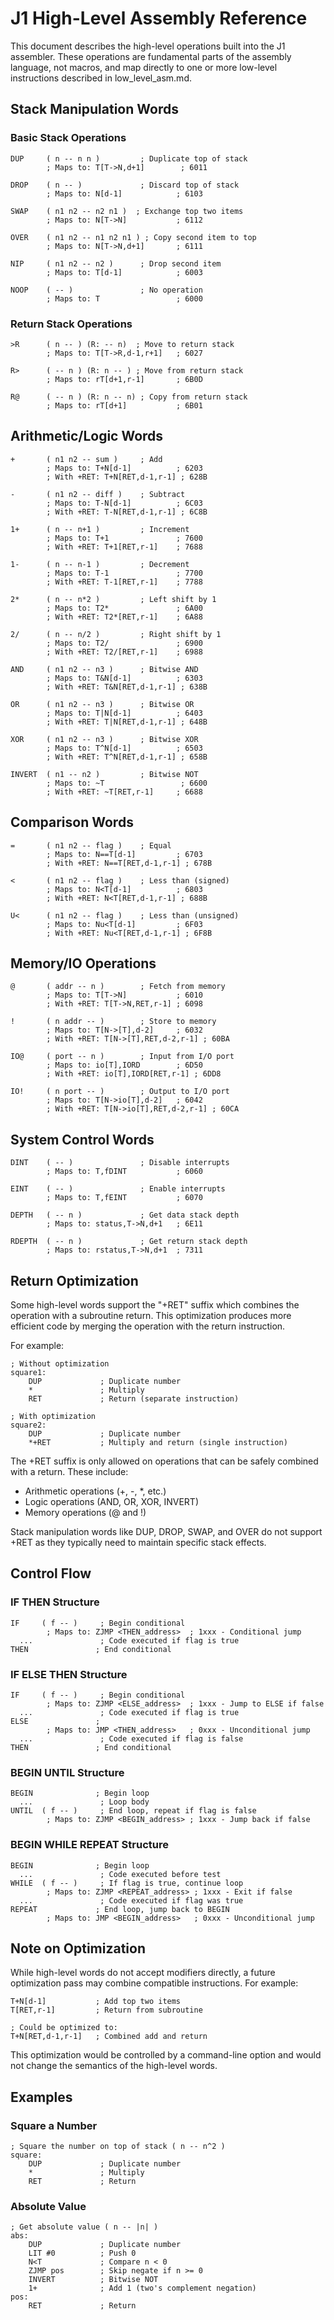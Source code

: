 # J1 High-Level Assembly Reference

This document describes the high-level operations built into the J1 assembler. These operations are fundamental parts of the assembly language, not macros, and map directly to one or more low-level instructions described in low_level_asm.md.

## Stack Manipulation Words

### Basic Stack Operations
```
DUP     ( n -- n n )         ; Duplicate top of stack
        ; Maps to: T[T->N,d+1]        ; 6011

DROP    ( n -- )             ; Discard top of stack
        ; Maps to: N[d-1]            ; 6103

SWAP    ( n1 n2 -- n2 n1 )  ; Exchange top two items
        ; Maps to: N[T->N]           ; 6112

OVER    ( n1 n2 -- n1 n2 n1 ) ; Copy second item to top
        ; Maps to: N[T->N,d+1]       ; 6111

NIP     ( n1 n2 -- n2 )      ; Drop second item
        ; Maps to: T[d-1]            ; 6003

NOOP    ( -- )               ; No operation
        ; Maps to: T                 ; 6000
```

### Return Stack Operations
```
>R      ( n -- ) (R: -- n)  ; Move to return stack
        ; Maps to: T[T->R,d-1,r+1]   ; 6027

R>      ( -- n ) (R: n -- ) ; Move from return stack
        ; Maps to: rT[d+1,r-1]       ; 6B0D

R@      ( -- n ) (R: n -- n) ; Copy from return stack
        ; Maps to: rT[d+1]           ; 6B01
```

## Arithmetic/Logic Words
```
+       ( n1 n2 -- sum )     ; Add
        ; Maps to: T+N[d-1]          ; 6203
        ; With +RET: T+N[RET,d-1,r-1] ; 628B

-       ( n1 n2 -- diff )    ; Subtract
        ; Maps to: T-N[d-1]          ; 6C03
        ; With +RET: T-N[RET,d-1,r-1] ; 6C8B

1+      ( n -- n+1 )         ; Increment
        ; Maps to: T+1               ; 7600
        ; With +RET: T+1[RET,r-1]    ; 7688

1-      ( n -- n-1 )         ; Decrement
        ; Maps to: T-1               ; 7700
        ; With +RET: T-1[RET,r-1]    ; 7788

2*      ( n -- n*2 )         ; Left shift by 1
        ; Maps to: T2*               ; 6A00
        ; With +RET: T2*[RET,r-1]    ; 6A88

2/      ( n -- n/2 )         ; Right shift by 1
        ; Maps to: T2/               ; 6900
        ; With +RET: T2/[RET,r-1]    ; 6988

AND     ( n1 n2 -- n3 )      ; Bitwise AND
        ; Maps to: T&N[d-1]          ; 6303
        ; With +RET: T&N[RET,d-1,r-1] ; 638B

OR      ( n1 n2 -- n3 )      ; Bitwise OR
        ; Maps to: T|N[d-1]          ; 6403
        ; With +RET: T|N[RET,d-1,r-1] ; 648B

XOR     ( n1 n2 -- n3 )      ; Bitwise XOR
        ; Maps to: T^N[d-1]          ; 6503
        ; With +RET: T^N[RET,d-1,r-1] ; 658B

INVERT  ( n1 -- n2 )         ; Bitwise NOT
        ; Maps to: ~T                 ; 6600
        ; With +RET: ~T[RET,r-1]     ; 6688
```

## Comparison Words
```
=       ( n1 n2 -- flag )    ; Equal
        ; Maps to: N==T[d-1]         ; 6703
        ; With +RET: N==T[RET,d-1,r-1] ; 678B

<       ( n1 n2 -- flag )    ; Less than (signed)
        ; Maps to: N<T[d-1]          ; 6803
        ; With +RET: N<T[RET,d-1,r-1] ; 688B

U<      ( n1 n2 -- flag )    ; Less than (unsigned)
        ; Maps to: Nu<T[d-1]         ; 6F03
        ; With +RET: Nu<T[RET,d-1,r-1] ; 6F8B
```

## Memory/IO Operations
```
@       ( addr -- n )        ; Fetch from memory
        ; Maps to: T[T->N]           ; 6010
        ; With +RET: T[T->N,RET,r-1] ; 6098

!       ( n addr -- )        ; Store to memory
        ; Maps to: T[N->[T],d-2]     ; 6032
        ; With +RET: T[N->[T],RET,d-2,r-1] ; 60BA

IO@     ( port -- n )        ; Input from I/O port
        ; Maps to: io[T],IORD        ; 6D50
        ; With +RET: io[T],IORD[RET,r-1] ; 6DD8

IO!     ( n port -- )        ; Output to I/O port
        ; Maps to: T[N->io[T],d-2]   ; 6042
        ; With +RET: T[N->io[T],RET,d-2,r-1] ; 60CA
```

## System Control Words
```
DINT    ( -- )               ; Disable interrupts
        ; Maps to: T,fDINT           ; 6060

EINT    ( -- )               ; Enable interrupts
        ; Maps to: T,fEINT           ; 6070

DEPTH   ( -- n )             ; Get data stack depth
        ; Maps to: status,T->N,d+1   ; 6E11

RDEPTH  ( -- n )             ; Get return stack depth
        ; Maps to: rstatus,T->N,d+1  ; 7311
```

## Return Optimization

Some high-level words support the "+RET" suffix which combines the operation with a subroutine return. This optimization produces more efficient code by merging the operation with the return instruction.

For example:
```
; Without optimization
square1:
    DUP             ; Duplicate number
    *               ; Multiply
    RET             ; Return (separate instruction)

; With optimization
square2:
    DUP             ; Duplicate number
    *+RET           ; Multiply and return (single instruction)
```

The +RET suffix is only allowed on operations that can be safely combined with a return. These include:
- Arithmetic operations (+, -, *, etc.)
- Logic operations (AND, OR, XOR, INVERT)
- Memory operations (@ and !)

Stack manipulation words like DUP, DROP, SWAP, and OVER do not support +RET as they typically need to maintain specific stack effects.

## Control Flow

### IF THEN Structure
```
IF     ( f -- )     ; Begin conditional
        ; Maps to: ZJMP <THEN_address>  ; 1xxx - Conditional jump
  ...               ; Code executed if flag is true
THEN               ; End conditional
```

### IF ELSE THEN Structure
```
IF     ( f -- )     ; Begin conditional
        ; Maps to: ZJMP <ELSE_address>  ; 1xxx - Jump to ELSE if false
  ...               ; Code executed if flag is true
ELSE               ; 
        ; Maps to: JMP <THEN_address>   ; 0xxx - Unconditional jump
  ...               ; Code executed if flag is false
THEN               ; End conditional
```

### BEGIN UNTIL Structure
```
BEGIN              ; Begin loop
  ...               ; Loop body
UNTIL  ( f -- )     ; End loop, repeat if flag is false
        ; Maps to: ZJMP <BEGIN_address> ; 1xxx - Jump back if false
```

### BEGIN WHILE REPEAT Structure
```
BEGIN              ; Begin loop
  ...               ; Code executed before test
WHILE  ( f -- )     ; If flag is true, continue loop
        ; Maps to: ZJMP <REPEAT_address> ; 1xxx - Exit if false
  ...               ; Code executed if flag was true
REPEAT             ; End loop, jump back to BEGIN
        ; Maps to: JMP <BEGIN_address>   ; 0xxx - Unconditional jump
```

## Note on Optimization

While high-level words do not accept modifiers directly, a future optimization pass may combine compatible instructions. For example:

```
T+N[d-1]           ; Add top two items
T[RET,r-1]         ; Return from subroutine

; Could be optimized to:
T+N[RET,d-1,r-1]   ; Combined add and return
```

This optimization would be controlled by a command-line option and would not change the semantics of the high-level words.

## Examples

### Square a Number
```
; Square the number on top of stack ( n -- n^2 )
square:
    DUP             ; Duplicate number
    *               ; Multiply
    RET             ; Return
```

### Absolute Value
```
; Get absolute value ( n -- |n| )
abs:
    DUP             ; Duplicate number
    LIT #0          ; Push 0
    N<T             ; Compare n < 0
    ZJMP pos        ; Skip negate if n >= 0
    INVERT          ; Bitwise NOT
    1+              ; Add 1 (two's complement negation)
pos:
    RET             ; Return
```